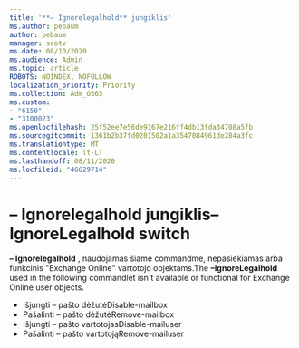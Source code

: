 ```yaml
---
title: '**– Ignorelegalhold** jungiklis'
ms.author: pebaum
author: pebaum
manager: scotv
ms.date: 08/10/2020
ms.audience: Admin
ms.topic: article
ROBOTS: NOINDEX, NOFOLLOW
localization_priority: Priority
ms.collection: Adm_O365
ms.custom:
- "6150"
- "3100023"
ms.openlocfilehash: 25f52ee7e56de9167e216ff4db13fda34708a5fb
ms.sourcegitcommit: 1361b2b37fd0201502a1a3547084961de284a3fc
ms.translationtype: MT
ms.contentlocale: lt-LT
ms.lasthandoff: 08/11/2020
ms.locfileid: "46629714"
---
```

# <a name="ignorelegalhold-switch"></a><span data-ttu-id="7e66d-102">**– Ignorelegalhold** jungiklis</span><span class="sxs-lookup"><span data-stu-id="7e66d-102">**–IgnoreLegalhold** switch</span></span>

<span data-ttu-id="7e66d-103">**– Ignorelegalhold** , naudojamas šiame commandme, nepasiekiamas arba funkcinis "Exchange Online" vartotojo objektams.</span><span class="sxs-lookup"><span data-stu-id="7e66d-103">The **–IgnoreLegalhold** used in the following commandlet isn't available or functional for Exchange Online user objects.</span></span>

- <span data-ttu-id="7e66d-104">Išjungti – pašto dėžutė</span><span class="sxs-lookup"><span data-stu-id="7e66d-104">Disable-mailbox</span></span>
- <span data-ttu-id="7e66d-105">Pašalinti – pašto dėžutė</span><span class="sxs-lookup"><span data-stu-id="7e66d-105">Remove-mailbox</span></span>
- <span data-ttu-id="7e66d-106">Išjungti – pašto vartotojas</span><span class="sxs-lookup"><span data-stu-id="7e66d-106">Disable-mailuser</span></span>
- <span data-ttu-id="7e66d-107">Pašalinti – pašto vartotoją</span><span class="sxs-lookup"><span data-stu-id="7e66d-107">Remove-mailuser</span></span>